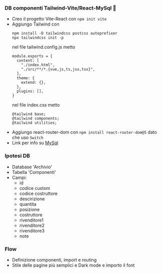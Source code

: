 ### DB componenti Tailwind-Vite/React-MySql 🧁

- Creo il progetto Vite-React con `npm init vite`
- Aggiungo Tailwind con
  ```
  npm install -D tailwindcss postcss autoprefixer
  npx tailwindcss init -p
  ```
  nel file tailwind.config.js metto
  ```
  module.exports = {
    content: [
      "./index.html",
      "./src/**/*.{vue,js,ts,jsx,tsx}",
    ],
    theme: {
      extend: {},
    },
    plugins: [],
  }
  ```
  nel file index.css metto
  ```
  @tailwind base;
  @tailwind components;
  @tailwind utilities;
  ```
- Aggiungo react-router-dom con `npm install react-router-dom@5` dato che uso `Switch`
- Link per info su [MySql](https://www.youtube.com/watch?v=XxZwe9HB5ow&list=PLCakfctNSHkFDTFczqhXNv-nYMHvLMT1H&index=2)

### Ipotesi DB
- Database 'Archivio'
- Tabella 'Componenti'
- Campi:
  - id
  - codice custom
  - codice costruttore
  - descirizione
  - quantita
  - posizione
  - costruttore
  - rivenditore1
  - rivenditore2
  - rivenditore3
  - note

### Flow
- Definizione componenti, import e routing
- Stile delle pagine più semplici e Dark mode e importo il font

